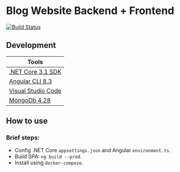 # Blog Website Backend + Frontend


[![Build Status](https://dev.azure.com/qidongsun/myBlog/_apis/build/status/myBlog-CI?branchName=master)](https://dev.azure.com/qidongsun/myBlog/_build/latest?definitionId=3&branchName=master)



## Development
Tools | 
--- |
[.NET Core 3.1 SDK](http://dot.net) |
[Angular CLI 8.3 ](https://cli.angular.io/) |
[Visual Studio Code](https://code.visualstudio.com/) |
[MongoDb 4.28](https://hub.docker.com/_/mongo)  |


## How to use

### Brief steps:

* Config .NET Core `appsettings.json` and Angular `environment.ts`.
* Build SPA: `ng build --prod`.
* Install using `docker-compose`.
